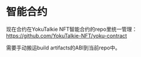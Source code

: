 # 智能合约

现在合约在YokuTalkie NFT智能合约的repo里统一管理：
https://github.com/YokuTalkie-NFT/yoku-contract

需要手动搬运build artifacts的ABI到当前repo中。

[//]: # (后续优化)
